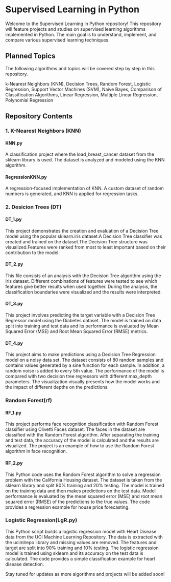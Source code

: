 # Supervised Learning in Python
Welcome to the Supervised Learning in Python repository! This repository will feature projects and studies on supervised learning algorithms implemented in Python. The main goal is to understand, implement, and compare various supervised learning techniques.

## Planned Topics
The following algorithms and topics will be covered step by step in this repository.

k-Nearest Neighbors (KNN),
Decision Trees,
Random Forest,
Logistic Regression,
Support Vector Machines (SVM),
Naive Bayes,
Comparison of Classification Algorithms,
Linear Regression,
Multiple Linear Regression,
Polynomial Regression

## Repository Contents
### 1. K-Nearest Neighbors (KNN)

#### KNN.py
A classification project where the load_breast_cancer dataset from the sklearn library is used. The dataset is analyzed and modeled using the KNN algorithm.

#### RegressionKNN.py
A regression-focused implementation of KNN. A custom dataset of random numbers is generated, and KNN is applied for regression tasks.


### 2. Desicion Trees (DT)
#### DT_1.py
This project demonstrates the creation and evaluation of a Decision Tree model using the popular sklearn.iris dataset.A Decision Tree classifier was created and trained on the dataset.The Decision Tree structure was visualized.Features were ranked from most to least important based on their contribution to the model.

#### DT_2.py
This file consists of an analysis with the Decision Tree algorithm using the Iris dataset. Different combinations of features were tested to see which features give better results when used together. During the analysis, the classification boundaries were visualized and the results were interpreted.

#### DT_3.py
This project involves predicting the target variable with a Decision Tree Regressor model using the Diabetes dataset. The model is trained on data split into training and test data and its performance is evaluated by Mean Squared Error (MSE) and Root Mean Squared Error (RMSE) metrics.

#### DT_4.py
This project aims to make predictions using a Decision Tree Regression model on a noisy data set. The dataset consists of 80 random samples and contains values generated by a sine function for each sample. In addition, a random noise is added to every 5th value. The performance of the model is compared with two decision tree regressors with different max_depth parameters. The visualization visually presents how the model works and the impact of different depths on the predictions.

### Random Forest(rf)
#### RF_1.py
This project performs face recognition classification with Random Forest classifier using Olivetti Faces dataset. The faces in the dataset are classified with the Random Forest algorithm. After separating the training and test data, the accuracy of the model is calculated and the results are visualized. The project is an example of how to use the Random Forest algorithm in face recognition.

#### RF_2.py
This Python code uses the Random Forest algorithm to solve a regression problem with the California Housing dataset. The dataset is taken from the sklearn library and split 80% training and 20% testing. The model is trained on the training data and then makes predictions on the test data. Model performance is evaluated by the mean squared error (MSE) and root mean squared error (RMSE) of the predictions to the true values. The code provides a regression example for house price forecasting.

### Logistic Regression(LgR.py)
This Python script builds a logistic regression model with Heart Disease data from the UCI Machine Learning Repository. The data is extracted with the ucimlrepo library and missing values are removed. The features and target are split into 90% training and 10% testing. The logistic regression model is trained using sklearn and its accuracy on the test data is calculated. The code provides a simple classification example for heart disease detection.


Stay tuned for updates as more algorithms and projects will be added soon!
